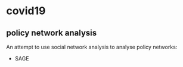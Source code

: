 # covid19

## policy network analysis

An attempt to use social network analysis to analyse policy networks:

 * SAGE
